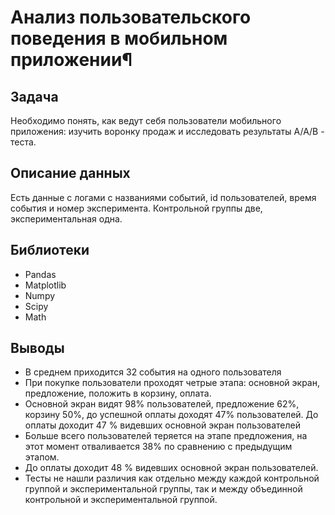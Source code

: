 # Анализ пользовательского поведения в мобильном приложении¶
## Задача
Необходимо понять, как ведут себя пользователи мобильного приложения: изучить воронку продаж и исследовать результаты A/A/B - теста.

## Описание данных
Есть данные с логами с названиями событий, id пользователей, время события и номер эксперимента. Контрольной группы две, экспериментальная одна.

## Библиотеки
- Pandas
- Matplotlib
- Numpy
- Scipy
- Math

## Выводы
- В среднем приходится 32 события на одного пользователя
- При покупке пользователи проходят четрые этапа: основной экран, предложение, положить в корзину, оплата.
- Основной экран видят 98% пользователей, предложение 62%, корзину 50%, до успешной оплаты доходят 47% пользователей. До оплаты доходит 47 % видевших основной экран пользователей
- Больше всего пользователей теряется на этапе предложения, на этот момент отваливается 38% по сравнению с предыдущим этапом.
-  До оплаты доходит 48 % видевших основной экран пользователей.
- Тесты не нашли различия как отдельно между каждой контрольной группой и экспериментальной группы, так и между объединной контрольной и экспериментальной группой. 
